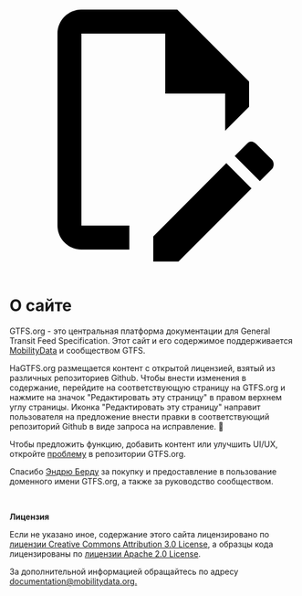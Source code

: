 <a class="pencil-link" href="https://github.com/MobilityData/gtfs.org/edit/main/docs/about.md" title="Edit this page" target="_blank">
    <svg class="pencil" xmlns="http://www.w3.org/2000/svg" viewBox="0 0 24 24"><path d="M10 20H6V4h7v5h5v3.1l2-2V8l-6-6H6c-1.1 0-2 .9-2 2v16c0 1.1.9 2 2 2h4v-2m10.2-7c.1 0 .3.1.4.2l1.3 1.3c.2.2.2.6 0 .8l-1 1-2.1-2.1 1-1c.1-.1.2-.2.4-.2m0 3.9L14.1 23H12v-2.1l6.1-6.1 2.1 2.1Z"></path></svg>
  </a>

<style>
  .md-nav .md-nav--secondary {
      display: none !important;
    }
</style>

# О сайте

GTFS.org - это центральная платформа документации для General Transit Feed Specification. Этот сайт и его содержимое поддерживается [MobilityData](https://mobilitydata.org/) и сообществом GTFS.

НаGTFS.org размещается контент с открытой лицензией, взятый из различных репозиториев Github. Чтобы внести изменения в содержание, перейдите на соответствующую страницу на GTFS.org и нажмите на значок "Редактировать эту страницу" в правом верхнем углу страницы. Иконка "Редактировать эту страницу" направит пользователя на предложение внести правки в соответствующий репозиторий Github в виде запроса на исправление. 📝

Чтобы предложить функцию, добавить контент или улучшить UI/UX, откройте [проблему](https://github.com/MobilityData/gtfs.org/issues/new) в репозитории GTFS.org.

Спасибо [Эндрю Берду](https://www.linkedin.com/in/byrdandrew) за покупку и предоставление в пользование доменного имени GTFS.org, а также за руководство сообществом.

<br/>

**Лицензия**

Если не указано иное, содержание этого сайта лицензировано по [лицензии Creative Commons Attribution 3.0 License](https://creativecommons.org/licenses/by/3.0/), а образцы кода лицензированы по [лицензии Apache 2.0 License](https://www.apache.org/licenses/LICENSE-2.0).

За дополнительной информацией обращайтесь по адресу [documentation@mobilitydata.org.](mailto:documentation@mobilitydata.org)
